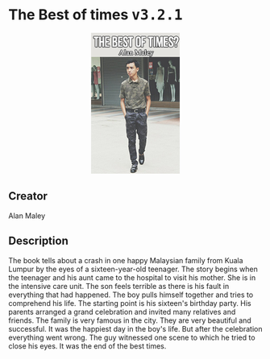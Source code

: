 
# The Best of times <kbd>v3.2.1</kbd>

<center>
  <img src="./cover-1024.jpg"/>
</center>

## Creator
Alan Maley

## Description
The book tells about a crash in one happy Malaysian family from Kuala Lumpur by the eyes of a sixteen-year-old teenager. The story begins when the teenager and his aunt came to the hospital to visit his mother. She is in the intensive care unit. The son feels terrible as there is his fault in everything that had happened. The boy pulls himself together and tries to comprehend his life. The starting point is his sixteen's birthday party. His parents arranged a grand celebration and invited many relatives and friends. The family is very famous in the city. They are very beautiful and successful. It was the happiest day in the boy's life.  But after the celebration everything went wrong. The guy witnessed one scene to which he tried to close his eyes. It was the end of the best times.
